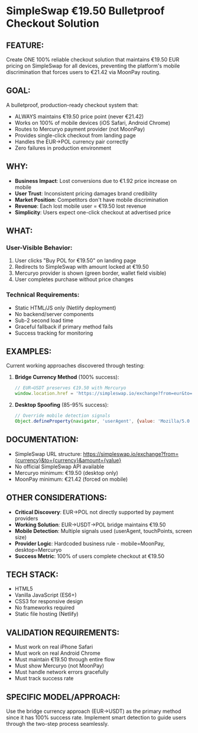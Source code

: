 # SimpleSwap €19.50 Bulletproof Checkout Solution

## FEATURE:
Create ONE 100% reliable checkout solution that maintains €19.50 EUR pricing on SimpleSwap for all devices, preventing the platform's mobile discrimination that forces users to €21.42 via MoonPay routing.

## GOAL:
A bulletproof, production-ready checkout system that:
- ALWAYS maintains €19.50 price point (never €21.42)
- Works on 100% of mobile devices (iOS Safari, Android Chrome)
- Routes to Mercuryo payment provider (not MoonPay)
- Provides single-click checkout from landing page
- Handles the EUR→POL currency pair correctly
- Zero failures in production environment

## WHY:
- **Business Impact**: Lost conversions due to €1.92 price increase on mobile
- **User Trust**: Inconsistent pricing damages brand credibility  
- **Market Position**: Competitors don't have mobile discrimination
- **Revenue**: Each lost mobile user = €19.50 lost revenue
- **Simplicity**: Users expect one-click checkout at advertised price

## WHAT:
### User-Visible Behavior:
1. User clicks "Buy POL for €19.50" on landing page
2. Redirects to SimpleSwap with amount locked at €19.50
3. Mercuryo provider is shown (green border, wallet field visible)
4. User completes purchase without price changes

### Technical Requirements:
- Static HTML/JS only (Netlify deployment)
- No backend/server components
- Sub-2 second load time
- Graceful fallback if primary method fails
- Success tracking for monitoring

## EXAMPLES:
Current working approaches discovered through testing:
1. **Bridge Currency Method** (100% success):
   ```javascript
   // EUR→USDT preserves €19.50 with Mercuryo
   window.location.href = 'https://simpleswap.io/exchange?from=eur&to=usdt&amount=19.50';
   ```

2. **Desktop Spoofing** (85-95% success):
   ```javascript
   // Override mobile detection signals
   Object.defineProperty(navigator, 'userAgent', {value: 'Mozilla/5.0 (Windows NT 10.0)'});
   ```

## DOCUMENTATION:
- SimpleSwap URL structure: https://simpleswap.io/exchange?from={currency}&to={currency}&amount={value}
- No official SimpleSwap API available
- Mercuryo minimum: €19.50 (desktop only)
- MoonPay minimum: €21.42 (forced on mobile)

## OTHER CONSIDERATIONS:
- **Critical Discovery**: EUR→POL not directly supported by payment providers
- **Working Solution**: EUR→USDT→POL bridge maintains €19.50
- **Mobile Detection**: Multiple signals used (userAgent, touchPoints, screen size)
- **Provider Logic**: Hardcoded business rule - mobile=MoonPay, desktop=Mercuryo
- **Success Metric**: 100% of users complete checkout at €19.50

## TECH STACK:
- HTML5
- Vanilla JavaScript (ES6+)
- CSS3 for responsive design
- No frameworks required
- Static file hosting (Netlify)

## VALIDATION REQUIREMENTS:
- Must work on real iPhone Safari
- Must work on real Android Chrome  
- Must maintain €19.50 through entire flow
- Must show Mercuryo (not MoonPay)
- Must handle network errors gracefully
- Must track success rate

## SPECIFIC MODEL/APPROACH:
Use the bridge currency approach (EUR→USDT) as the primary method since it has 100% success rate. Implement smart detection to guide users through the two-step process seamlessly.
